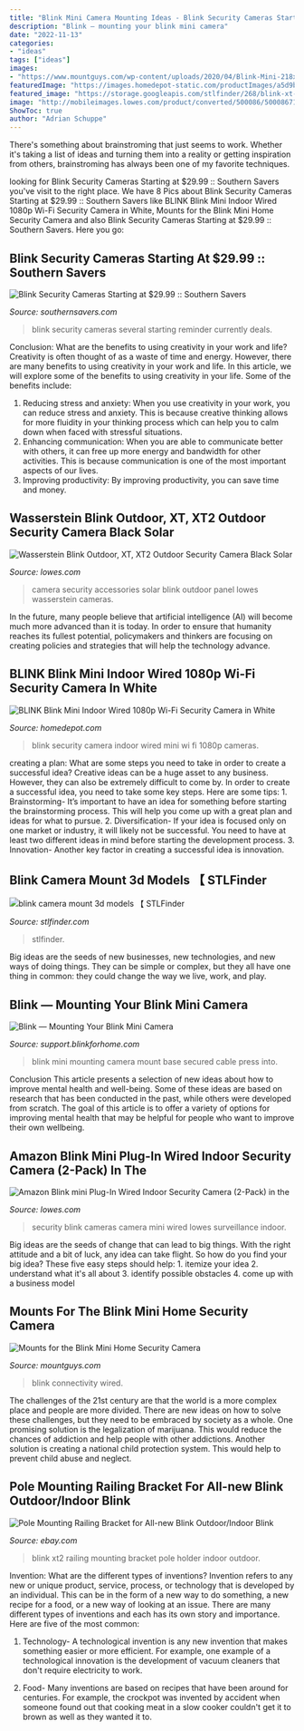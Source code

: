 ```yaml
---
title: "Blink Mini Camera Mounting Ideas - Blink Security Cameras Starting At $29.99 :: Southern Savers"
description: "Blink — mounting your blink mini camera"
date: "2022-11-13"
categories:
- "ideas"
tags: ["ideas"]
images:
- "https://www.mountguys.com/wp-content/uploads/2020/04/Blink-Mini-218x300.jpg"
featuredImage: "https://images.homedepot-static.com/productImages/a5d9b4bd-4b7e-4c55-a70d-adb25884e98b/svn/white-blink-smart-security-cameras-b07x6c9rmf-64_1000.jpg"
featured_image: "https://storage.googleapis.com/stlfinder/268/blink-xt-camera-hood-and-mount-liWdZftq_200.jpg"
image: "http://mobileimages.lowes.com/product/converted/500086/5000867189_40324927.jpg?size=pdhi"
ShowToc: true
author: "Adrian Schuppe"
---
```



There's something about brainstroming that just seems to work. Whether it's taking a list of ideas and turning them into a reality or getting inspiration from others, brainstroming has always been one of my favorite techniques.

	

		
looking for Blink Security Cameras Starting at $29.99 :: Southern Savers you've visit to the right place. We have 8 Pics about Blink Security Cameras Starting at $29.99 :: Southern Savers like BLINK Blink Mini Indoor Wired 1080p Wi-Fi Security Camera in White, Mounts for the Blink Mini Home Security Camera and also Blink Security Cameras Starting at $29.99 :: Southern Savers. Here you go:
		
    
## Blink Security Cameras Starting At $29.99 :: Southern Savers

<img loading=lazy src="https://www.southernsavers.com/wp-content/uploads/2020/06/Untitled-design179.png" onerror="this.onerror=null;this.src='https://tse4.mm.bing.net/th?id=OIP.UgNMsj9jaubZhUFbEDSRQgHaD6&amp;pid=15.1';" alt="Blink Security Cameras Starting at $29.99 :: Southern Savers">

_Source: southernsavers.com_

>blink security cameras several starting reminder currently deals. 

	

Conclusion: What are the benefits to using creativity in your work and life?
Creativity is often thought of as a waste of time and energy. However, there are many benefits to using creativity in your work and life. In this article, we will explore some of the benefits to using creativity in your life. Some of the benefits include: 
1) Reducing stress and anxiety: When you use creativity in your work, you can reduce stress and anxiety. This is because creative thinking allows for more fluidity in your thinking process which can help you to calm down when faced with stressful situations. 
2) Enhancing communication: When you are able to communicate better with others, it can free up more energy and bandwidth for other activities. This is because communication is one of the most important aspects of our lives. 
3) Improving productivity: By improving productivity, you can save time and money.

    
## Wasserstein Blink Outdoor, XT, XT2 Outdoor Security Camera Black Solar

<img loading=lazy src="http://mobileimages.lowes.com/product/converted/500086/5000867189_40324927.jpg?size=pdhi" onerror="this.onerror=null;this.src='https://tse2.mm.bing.net/th?id=OIP.2O8C0xITkGWIBDAaCErRuAHaHa&amp;pid=15.1';" alt="Wasserstein Blink Outdoor, XT, XT2 Outdoor Security Camera Black Solar">

_Source: lowes.com_

>camera security accessories solar blink outdoor panel lowes wasserstein cameras. 

	

In the future, many people believe that artificial intelligence (AI) will become much more advanced than it is today. In order to ensure that humanity reaches its fullest potential, policymakers and thinkers are focusing on creating policies and strategies that will help the technology advance.

    
## BLINK Blink Mini Indoor Wired 1080p Wi-Fi Security Camera In White

<img loading=lazy src="https://images.homedepot-static.com/productImages/a5d9b4bd-4b7e-4c55-a70d-adb25884e98b/svn/white-blink-smart-security-cameras-b07x6c9rmf-64_1000.jpg" onerror="this.onerror=null;this.src='https://tse4.mm.bing.net/th?id=OIP.Dz3lYC-d3LqCS5_aCjjvLwHaHa&amp;pid=15.1';" alt="BLINK Blink Mini Indoor Wired 1080p Wi-Fi Security Camera in White">

_Source: homedepot.com_

>blink security camera indoor wired mini wi fi 1080p cameras. 

	

creating a plan: What are some steps you need to take in order to create a successful idea?
Creative ideas can be a huge asset to any business. However, they can also be extremely difficult to come by. In order to create a successful idea, you need to take some key steps. Here are some tips: 1. Brainstorming- It’s important to have an idea for something before starting the brainstorming process. This will help you come up with a great plan and ideas for what to pursue. 2. Diversification- If your idea is focused only on one market or industry, it will likely not be successful. You need to have at least two different ideas in mind before starting the development process. 3. Innovation- Another key factor in creating a successful idea is innovation.

    
## Blink Camera Mount 3d Models 【 STLFinder

<img loading=lazy src="https://storage.googleapis.com/stlfinder/268/blink-xt-camera-hood-and-mount-liWdZftq_200.jpg" onerror="this.onerror=null;this.src='https://tse2.mm.bing.net/th?id=OIP.LW46CA52tVtgqXLZ2MukxgAAAA&amp;pid=15.1';" alt="blink camera mount 3d models 【 STLFinder">

_Source: stlfinder.com_

>stlfinder. 

	

Big ideas are the seeds of new businesses, new technologies, and new ways of doing things. They can be simple or complex, but they all have one thing in common: they could change the way we live, work, and play.

    
## Blink — Mounting Your Blink Mini Camera

<img loading=lazy src="https://static.helpjuice.com/helpjuice_production/uploads/upload/image/6035/direct/1587157400091-mini-vertical-MOUNTING-screws.png" onerror="this.onerror=null;this.src='https://tse3.mm.bing.net/th?id=OIP.4ivjc0U2ujkmSO0K6MnlvAHaGM&amp;pid=15.1';" alt="Blink — Mounting Your Blink Mini Camera">

_Source: support.blinkforhome.com_

>blink mini mounting camera mount base secured cable press into. 

	

Conclusion
This article presents a selection of new ideas about how to improve mental health and well-being. Some of these ideas are based on research that has been conducted in the past, while others were developed from scratch. The goal of this article is to offer a variety of options for improving mental health that may be helpful for people who want to improve their own wellbeing.

    
## Amazon Blink Mini Plug-In Wired Indoor Security Camera (2-Pack) In The

<img loading=lazy src="http://mobileimages.lowes.com/product/converted/840080/840080594484_15411414.jpg?size=pdhi" onerror="this.onerror=null;this.src='https://tse2.mm.bing.net/th?id=OIP.5fy2F4kAQ6Kyr3939O7F5AHaHa&amp;pid=15.1';" alt="Amazon Blink mini Plug-In Wired Indoor Security Camera (2-Pack) in the">

_Source: lowes.com_

>security blink cameras camera mini wired lowes surveillance indoor. 

	

Big ideas are the seeds of change that can lead to big things. With the right attitude and a bit of luck, any idea can take flight. So how do you find your big idea? These five easy steps should help: 1. itemize your idea 2. understand what it's all about 3. identify possible obstacles 4. come up with a business model 
    
## Mounts For The Blink Mini Home Security Camera

<img loading=lazy src="https://www.mountguys.com/wp-content/uploads/2020/04/Blink-Mini-218x300.jpg" onerror="this.onerror=null;this.src='https://tse2.mm.bing.net/th?id=OIP.LpiAVUJuHXdEIC34Z7uaMAAAAA&amp;pid=15.1';" alt="Mounts for the Blink Mini Home Security Camera">

_Source: mountguys.com_

>blink connectivity wired. 

	

The challenges of the 21st century are that the world is a more complex place and people are more divided. There are new ideas on how to solve these challenges, but they need to be embraced by society as a whole. One promising solution is the legalization of marijuana. This would reduce the chances of addiction and help people with other addictions. Another solution is creating a national child protection system. This would help to prevent child abuse and neglect.

    
## Pole Mounting Railing Bracket For All-new Blink Outdoor/Indoor Blink

<img loading=lazy src="https://image.pushauction.com/0/0/f2373891-2889-458b-b473-aae1b0425efe/3faf96f8-d8b7-40a6-a265-1e317aef400c.jpg" onerror="this.onerror=null;this.src='https://tse3.mm.bing.net/th?id=OIP.-oSSbFmEFlxGAhVEXe40twHaHa&amp;pid=15.1';" alt="Pole Mounting Railing Bracket for All-new Blink Outdoor/Indoor Blink">

_Source: ebay.com_

>blink xt2 railing mounting bracket pole holder indoor outdoor. 

	

Invention: What are the different types of inventions?
Invention refers to any new or unique product, service, process, or technology that is developed by an individual. This can be in the form of a new way to do something, a new recipe for a food, or a new way of looking at an issue. There are many different types of inventions and each has its own story and importance. Here are five of the most common:
1. Technology- A technological invention is any new invention that makes something easier or more efficient. For example, one example of a technological innovation is the development of vacuum cleaners that don't require electricity to work.

2. Food- Many inventions are based on recipes that have been around for centuries. For example, the crockpot was invented by accident when someone found out that cooking meat in a slow cooker couldn't get it to brown as well as they wanted it to.

